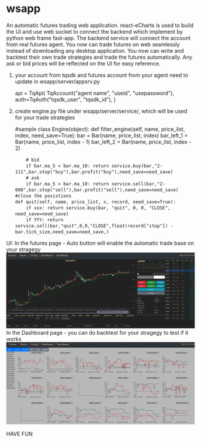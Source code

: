 # wsapp

An automatic futures trading web application.
react-eCharts is used to build the UI and use web socket to connect the backend which
implement by python web frame fast-app. The backend service will connect the account from
real futures agent.
You now can trade futures on web seamlessly instead of downloading any desktop
application. You now can write and backtest their own trade strategies and trade the futures
automatically. Any ask or bid prices will be reflected on the UI for easy reference.

1.  your account from tqsdk and futures account from your agent need to update in wsapp/server/appsrv.py

    api = TqApi(
    TqAccount("agent name", "useid", "usepassword"),
    auth=TqAuth("tqsdk_user", "tqsdk_id"),
    )

2.  create engine.py file under wsapp/server/service/, which will be used for your trade strategies

    #sample
    class Engine(object):
    def filter_engine(self, name, price_list, index, need_save=True):
    bar = Bar(name, price_list, index)
    bar_left_1 = Bar(name, price_list, index - 1)
    bar_left_2 = Bar(name, price_list, index - 2)

            # bid
            if bar.ma_5 < bar.ma_10: return service.buy(bar,"2-111",bar.stop("buy"),bar.profit("buy"),need_save=need_save)
            # ask
            if bar.ma_5 > bar.ma_10: return service.sell(bar,"2-000",bar.stop("sell"),bar.profit("sell"),need_save=need_save)
        #close the posistions
        def quit(self, name, price_list, x, record, need_save=True):
            if xxx: return service.buy(bar, "quit", 0, 0, "CLOSE", need_save=need_save)
            if YYY: return service.sell(bar,"quit",0,0,"CLOSE",float(record["stop"]) - bar.tick_size,need_save=need_save,)

UI:
In the futures page - Auto button will enable the automatic trade base on your stragegy
![Alt text](image.png)
In the Dashboard page - you can do backtest for your stragegy to test if it works
![Alt text](image-1.png)

HAVE FUN
